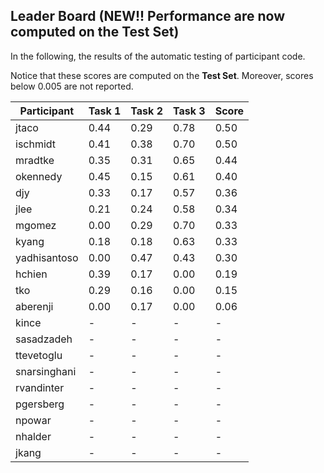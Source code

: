 ## Leader Board (NEW!! Performance are now computed on the Test Set)

In the following, the results of the automatic testing of participant code.

Notice that these scores are computed on the **Test Set**. Moreover, scores below 0.005 are not reported.

| Participant  | Task 1 | Task 2 | Task 3 | Score |
|---|---|---|---|---|
| jtaco | 0.44 | 0.29 |  0.78 | 0.50 | 
| ischmidt | 0.41 | 0.38 |  0.70 | 0.50 | 
| mradtke | 0.35 | 0.31 |  0.65 | 0.44 | 
| okennedy | 0.45 | 0.15 |  0.61 | 0.40 | 
| djy | 0.33 | 0.17 |  0.57 | 0.36 | 
| jlee | 0.21 | 0.24 |  0.58 | 0.34 | 
| mgomez | 0.00 | 0.29 |  0.70 | 0.33 | 
| kyang | 0.18 | 0.18 |  0.63 | 0.33 | 
| yadhisantoso | 0.00 | 0.47 |  0.43 | 0.30 | 
| hchien | 0.39 | 0.17 |  0.00 | 0.19 | 
| tko | 0.29 | 0.16 |  0.00 | 0.15 | 
| aberenji | 0.00 | 0.17 |  0.00 | 0.06 | 
| kince | - | - |  - | - | 
| sasadzadeh | - | - |  - | - | 
| ttevetoglu | - | - |  - | - | 
| snarsinghani | - | - |  - | - | 
| rvandinter | - | - |  - | - | 
| pgersberg | - | - |  - | - | 
| npowar | - | - |  - | - | 
| nhalder | - | - |  - | - | 
| jkang | - | - |  - | - | 

